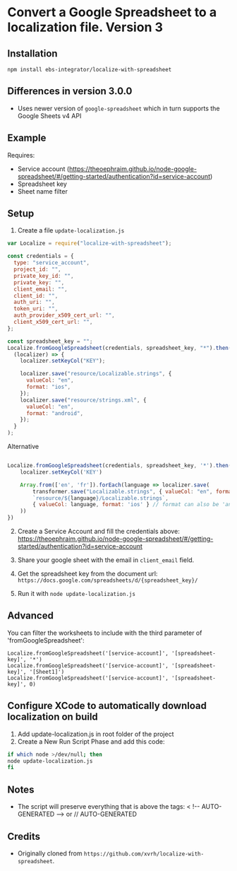 # Convert a Google Spreadsheet to a localization file. Version 3

## Installation

`npm install ebs-integrator/localize-with-spreadsheet`

## Differences in version 3.0.0

- Uses newer version of `google-spreadsheet` which in turn supports the Google Sheets v4 API

## Example

Requires:

- Service account (https://theoephraim.github.io/node-google-spreadsheet/#/getting-started/authentication?id=service-account)
- Spreadsheet key
- Sheet name filter

## Setup

1. Create a file `update-localization.js`

```javascript
var Localize = require("localize-with-spreadsheet");

const credentials = {
  type: "service_account",
  project_id: "",
  private_key_id: "",
  private_key: "",
  client_email: "",
  client_id: "",
  auth_uri: "",
  token_uri: "",
  auth_provider_x509_cert_url: "",
  client_x509_cert_url: "",
};

const spreadsheet_key = "";
Localize.fromGoogleSpreadsheet(credentials, spreadsheet_key, "*").then(
  (localizer) => {
    localizer.setKeyCol("KEY");

    localizer.save("resource/Localizable.strings", {
      valueCol: "en",
      format: "ios",
    });
    localizer.save("resource/strings.xml", {
      valueCol: "en",
      format: "android",
    });
  }
);
```

Alternative

```javascript

Localize.fromGoogleSpreadsheet(credentials, spreadsheet_key, '*').then(localizer => {
    localizer.setKeyCol('KEY')

    Array.from(['en', 'fr']).forEach(language => localizer.save(
        transformer.save("Localizable.strings", { valueCol: "en", format: "ios" });
        `resource/${language}/Localizable.strings`,
        { valueCol: language, format: 'ios' } // format can also be 'android' or 'json'
    ))
})
```

2. Create a Service Account and fill the credentials above: https://theoephraim.github.io/node-google-spreadsheet/#/getting-started/authentication?id=service-account

3. Share your google sheet with the email in `client_email` field.

4. Get the spreadsheet key from the document url: `https://docs.google.com/spreadsheets/d/{spreadsheet_key}/`

5. Run it with
   `node update-localization.js`

## Advanced

You can filter the worksheets to include with the third parameter of 'fromGoogleSpreadsheet':

```
Localize.fromGoogleSpreadsheet('[service-account]', '[spreadsheet-key]', '*')
Localize.fromGoogleSpreadsheet('[service-account]', '[spreadsheet-key]', '[Sheet1]')
Localize.fromGoogleSpreadsheet('[service-account]', '[spreadsheet-key]', 0)
```

## Configure XCode to automatically download localization on build

1. Add update-localization.js in root folder of the project
2. Create a New Run Script Phase and add this code:

```bash
if which node >/dev/null; then
node update-localization.js
fi
```

## Notes

- The script will preserve everything that is above the tags: < !-- AUTO-GENERATED --> or // AUTO-GENERATED

## Credits

- Originally cloned from `https://github.com/xvrh/localize-with-spreadsheet`.
